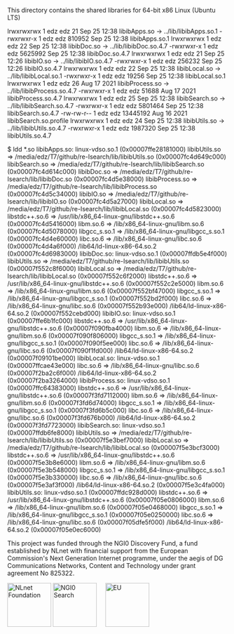 This directory contains the shared libraries for 64-bit x86 Linux (Ubuntu LTS)


lrwxrwxrwx  1 edz edz       21 Sep 25 12:38 libibApps.so -> ../lib/libibApps.so.1
-rwxrwxr-x  1 edz edz   810952 Sep 25 12:38 libibApps.so.1
lrwxrwxrwx  1 edz edz       22 Sep 25 12:38 libibDoc.so -> ../lib/libibDoc.so.4.7
-rwxrwxr-x  1 edz edz  5625992 Sep 25 12:38 libibDoc.so.4.7
lrwxrwxrwx  1 edz edz       21 Sep 25 12:26 libibIO.so -> ../lib/libibIO.so.4.7
-rwxrwxr-x  1 edz edz   256232 Sep 25 12:26 libibIO.so.4.7
lrwxrwxrwx  1 edz edz       22 Sep 25 12:38 libibLocal.so -> ../lib/libibLocal.so.1
-rwxrwxr-x  1 edz edz    19256 Sep 25 12:38 libibLocal.so.1
lrwxrwxrwx  1 edz edz       26 Aug 17  2021 libibProcess.so -> ../lib/libibProcess.so.4.7
-rwxrwxr-x  1 edz edz    51688 Aug 17  2021 libibProcess.so.4.7
lrwxrwxrwx  1 edz edz       25 Sep 25 12:38 libibSearch.so -> ../lib/libibSearch.so.4.7
-rwxrwxr-x  1 edz edz  5801464 Sep 25 12:38 libibSearch.so.4.7
-rw-rw-r--  1 edz edz 13445192 Aug 16  2021 libibSearch.so.profile
lrwxrwxrwx  1 edz edz       24 Sep 25 12:38 libibUtils.so -> ../lib/libibUtils.so.4.7
-rwxrwxr-x  1 edz edz  1987320 Sep 25 12:38 libibUtils.so.4.7


$ ldd *.so
libibApps.so:
	linux-vdso.so.1 (0x00007ffe28181000)
	libibUtils.so => /media/edz/T7/github/re-Isearch/lib/libibUtils.so (0x00007fc4d649c000)
	libibSearch.so => /media/edz/T7/github/re-Isearch/lib/libibSearch.so (0x00007fc4d614c000)
	libibDoc.so => /media/edz/T7/github/re-Isearch/lib/libibDoc.so (0x00007fc4d5e38000)
	libibProcess.so => /media/edz/T7/github/re-Isearch/lib/libibProcess.so (0x00007fc4d5c34000)
	libibIO.so => /media/edz/T7/github/re-Isearch/lib/libibIO.so (0x00007fc4d5a27000)
	libibLocal.so => /media/edz/T7/github/re-Isearch/lib/libibLocal.so (0x00007fc4d5823000)
	libstdc++.so.6 => /usr/lib/x86_64-linux-gnu/libstdc++.so.6 (0x00007fc4d5416000)
	libm.so.6 => /lib/x86_64-linux-gnu/libm.so.6 (0x00007fc4d5078000)
	libgcc_s.so.1 => /lib/x86_64-linux-gnu/libgcc_s.so.1 (0x00007fc4d4e60000)
	libc.so.6 => /lib/x86_64-linux-gnu/libc.so.6 (0x00007fc4d4a6f000)
	/lib64/ld-linux-x86-64.so.2 (0x00007fc4d6983000)
libibDoc.so:
	linux-vdso.so.1 (0x00007ffdb5e4f000)
	libibUtils.so => /media/edz/T7/github/re-Isearch/lib/libibUtils.so (0x00007f552c8f6000)
	libibLocal.so => /media/edz/T7/github/re-Isearch/lib/libibLocal.so (0x00007f552c6f2000)
	libstdc++.so.6 => /usr/lib/x86_64-linux-gnu/libstdc++.so.6 (0x00007f552c2e5000)
	libm.so.6 => /lib/x86_64-linux-gnu/libm.so.6 (0x00007f552bf47000)
	libgcc_s.so.1 => /lib/x86_64-linux-gnu/libgcc_s.so.1 (0x00007f552bd2f000)
	libc.so.6 => /lib/x86_64-linux-gnu/libc.so.6 (0x00007f552b93e000)
	/lib64/ld-linux-x86-64.so.2 (0x00007f552cebd000)
libibIO.so:
	linux-vdso.so.1 (0x00007ffe6b1fc000)
	libstdc++.so.6 => /usr/lib/x86_64-linux-gnu/libstdc++.so.6 (0x00007f090fba4000)
	libm.so.6 => /lib/x86_64-linux-gnu/libm.so.6 (0x00007f090f806000)
	libgcc_s.so.1 => /lib/x86_64-linux-gnu/libgcc_s.so.1 (0x00007f090f5ee000)
	libc.so.6 => /lib/x86_64-linux-gnu/libc.so.6 (0x00007f090f1fd000)
	/lib64/ld-linux-x86-64.so.2 (0x00007f09101be000)
libibLocal.so:
	linux-vdso.so.1 (0x00007ffcae43e000)
	libc.so.6 => /lib/x86_64-linux-gnu/libc.so.6 (0x00007f2ba2c6f000)
	/lib64/ld-linux-x86-64.so.2 (0x00007f2ba3264000)
libibProcess.so:
	linux-vdso.so.1 (0x00007ffc64383000)
	libstdc++.so.6 => /usr/lib/x86_64-linux-gnu/libstdc++.so.6 (0x00007f3fd7112000)
	libm.so.6 => /lib/x86_64-linux-gnu/libm.so.6 (0x00007f3fd6d74000)
	libgcc_s.so.1 => /lib/x86_64-linux-gnu/libgcc_s.so.1 (0x00007f3fd6b5c000)
	libc.so.6 => /lib/x86_64-linux-gnu/libc.so.6 (0x00007f3fd676b000)
	/lib64/ld-linux-x86-64.so.2 (0x00007f3fd7723000)
libibSearch.so:
	linux-vdso.so.1 (0x00007ffdb6fe8000)
	libibUtils.so => /media/edz/T7/github/re-Isearch/lib/libibUtils.so (0x00007f5e3bef7000)
	libibLocal.so => /media/edz/T7/github/re-Isearch/lib/libibLocal.so (0x00007f5e3bcf3000)
	libstdc++.so.6 => /usr/lib/x86_64-linux-gnu/libstdc++.so.6 (0x00007f5e3b8e6000)
	libm.so.6 => /lib/x86_64-linux-gnu/libm.so.6 (0x00007f5e3b548000)
	libgcc_s.so.1 => /lib/x86_64-linux-gnu/libgcc_s.so.1 (0x00007f5e3b330000)
	libc.so.6 => /lib/x86_64-linux-gnu/libc.so.6 (0x00007f5e3af3f000)
	/lib64/ld-linux-x86-64.so.2 (0x00007f5e3c4fa000)
libibUtils.so:
	linux-vdso.so.1 (0x00007ffdc928d000)
	libstdc++.so.6 => /usr/lib/x86_64-linux-gnu/libstdc++.so.6 (0x00007f05e0806000)
	libm.so.6 => /lib/x86_64-linux-gnu/libm.so.6 (0x00007f05e0468000)
	libgcc_s.so.1 => /lib/x86_64-linux-gnu/libgcc_s.so.1 (0x00007f05e0250000)
	libc.so.6 => /lib/x86_64-linux-gnu/libc.so.6 (0x00007f05dfe5f000)
	/lib64/ld-linux-x86-64.so.2 (0x00007f05e0ec6000)


This project was funded through the NGI0 Discovery Fund, a fund established by NLnet with financial support from the European Commission's Next Generation Internet programme, under the aegis of DG Communications Networks, Content and Technology under grant agreement No 825322.


<IMG SRC="https://nlnet.nl/image/logo_nlnet.svg" ALT="NLnet Foundation" height=100> <IMG SRC="https://nlnet.nl/logo/NGI/NGIZero-green.hex.svg" ALT="NGI0 Search" height=100> &nbsp; &nbsp; <IMG SRC="https://ngi.eu/wp-content/uploads/sites/77/2017/10/bandiera_stelle.png" ALT="EU" height=100>

